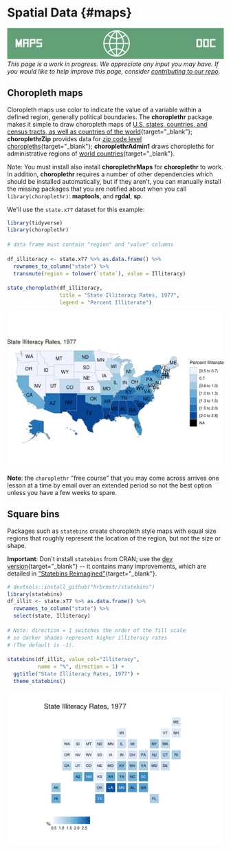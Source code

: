 # Spatial Data {#maps}

<!-- Under Construction Section
----------------------------------------------------------------------------- -->
![Maps](images/banners/banner_maps.png)
*This page is a work in progress. We appreciate any input you may have. If you would like to help improve this page, consider [contributing to our repo](contribute.html).*
<!-- ------------------------------------------------------------------------ -->


## Choropleth maps

Cloropleth maps use color to indicate the value of a variable within a defined region, generally political boundaries.  The **choroplethr** package makes it simple to draw choropleth maps of [U.S. states, countries, and census tracts, as well as countries of the world](https://arilamstein.com/documentation/choroplethr/reference/){target="_blank"}; **choroplethrZip** provides data for [zip code level choropleths](https://arilamstein.com/creating-zip-code-choropleths-choroplethrzip/){target="_blank"}; **choroplethrAdmin1** draws choropleths for administrative regions of [world countries](https://rdrr.io/cran/choroplethrAdmin1/man/get_admin1_countries.html){target="_blank"}.

Note: You must install also install **choroplethrMaps** for **choroplethr** to work.  In addition, **choroplethr** requires a number of other dependencies which should be installed automatically, but if they aren't, you can manually install the missing packages that you are notified about when you call `library(choroplethr)`: **maptools**, and **rgdal**, **sp**.


We'll use the `state.x77` dataset for this example:


```r
library(tidyverse)
library(choroplethr)

# data frame must contain "region" and "value" columns

df_illiteracy <- state.x77 %>% as.data.frame() %>% 
  rownames_to_column("state") %>% 
  transmute(region = tolower(`state`), value = Illiteracy)

state_choropleth(df_illiteracy,
                 title = "State Illiteracy Rates, 1977",
                 legend = "Percent Illiterate")
```

<img src="maps_files/figure-html/unnamed-chunk-1-1.png" width="672" />

**Note**: the `choroplethr` "free course" that you may come across arrives one lesson at a time by email over an extended period so not the best option unless you have a few weeks to spare.

## Square bins

Packages such as `statebins` create choropleth style maps with equal size regions that roughly represent the location of the region, but not the size or shape.

**Important**:  Don't install `statebins` from CRAN; use the [dev version](https://github.com/hrbrmstr/statebins){target="_blank"} -- it contains many improvements, which are detailed in ["Statebins Reimagined"](https://rud.is/b/2017/11/18/statebins-reimagined/#comment-19346){target="_blank"}.


```r
# devtools::install_github("hrbrmstr/statebins")
library(statebins)
df_illit <- state.x77 %>% as.data.frame() %>% 
  rownames_to_column("state") %>% 
  select(state, Illiteracy)

# Note: direction = 1 switches the order of the fill scale 
# so darker shades represent higher illiteracy rates
# (The default is -1).

statebins(df_illit, value_col="Illiteracy",
          name = "%", direction = 1) +
  ggtitle("State Illiteracy Rates, 1977") +
  theme_statebins()
```

<img src="maps_files/figure-html/unnamed-chunk-2-1.png" width="672" />



